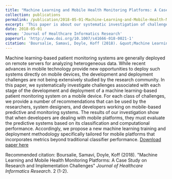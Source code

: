 ```yaml
---
title: "Machine Learning and Mobile Health Monitoring Platforms: A Case Study on Research and Implementation Challenges"
collection: publications
permalink: /publication/2018-05-01-Machine-Learning-and-Mobile-Health-Monitoring-Platforms
excerpt: 'This paper is about our systematic investigation of challenges associated with each stage of the development and deployment of a machine learning-based patient monitoring system on a mobile device.'
date: 2018-05-01
venue: 'Journal of Healthcare Informatics Research'
paperurl: 'http://www.doi.org/10.1007/s41666-018-0021-1'
citation: 'Boursalie, Samavi, Doyle, Koff (2018). &quot;Machine Learning and Mobile Health Monitoring Platforms: A Case Study on Research and Implementation Challenges&quot; <i>Journal of Healthcare Informatics Research</i>. 2 (1-2).'
---
```

Machine learning-based patient monitoring systems are generally deployed on remote servers for analyzing heterogeneous data. While recent advances in mobile technology provide new opportunities to deploy such systems directly on mobile devices, the development and deployment challenges are not being extensively studied by the research community. In this paper, we systematically investigate challenges associated with each stage of the development and deployment of a machine learning-based patient monitoring system on a mobile device. For each class of challenges, we provide a number of recommendations that can be used by the researchers, system designers, and developers working on mobile-based predictive and monitoring systems. The results of our investigation show that when developers are dealing with mobile platforms, they must evaluate the predictive systems based on its classification and computational performance. Accordingly, we propose a new machine learning training and deployment methodology specifically tailored for mobile platforms that incorporates metrics beyond traditional classifier performance.
[Download paper here](http://www.doi.org/10.1007/s41666-018-0021-1)

Recommended citation: Boursalie, Samavi, Doyle, Koff (2018). &quot;Machine Learning and Mobile Health Monitoring Platforms: A Case Study on Research and Implementation Challenges&quot; <i>Journal of Healthcare Informatics Research</i>. 2 (1-2).
